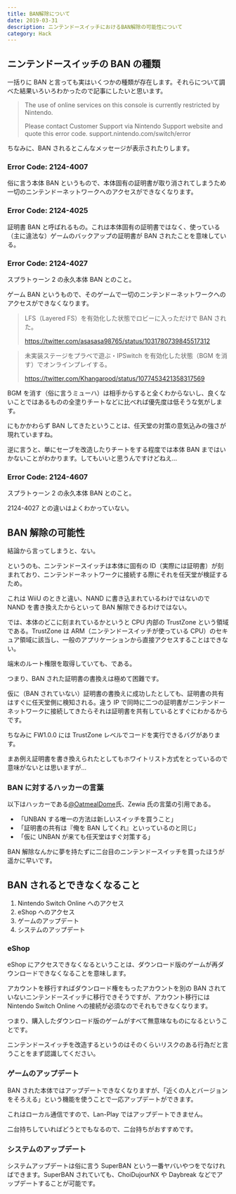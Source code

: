 ```yaml
---
title: BAN解除について
date: 2019-03-31
description: ニンテンドースイッチにおけるBAN解除の可能性について
category: Hack
---
```


## ニンテンドースイッチの BAN の種類

一括りに BAN と言っても実はいくつかの種類が存在します。それらについて調べた結果いろいろわかったので記事にしたいと思います。

> The use of online services on this console is currently restricted by Nintendo.
>
> Please contact Customer Support via Nintendo Support website and quote this error code.
> support.nintendo.com/switch/error

ちなみに、BAN されるとこんなメッセージが表示されたりします。

### Error Code: 2124-4007

俗に言う本体 BAN というもので、本体固有の証明書が取り消されてしまうため一切のニンテンドーネットワークへのアクセスができなくなります。

### Error Code: 2124-4025

証明書 BAN と呼ばれるもの。これは本体固有の証明書ではなく、使っている（主に違法な）ゲームのバックアップの証明書が BAN されたことを意味している。

### Error Code: 2124-4027

スプラトゥーン 2 の永久本体 BAN とのこと。

ゲーム BAN というもので、そのゲームで一切のニンテンドーネットワークへのアクセスができなくなります。

> LFS（Layered FS）を有効化した状態でロビーに入っただけで BAN された。
>
> https://twitter.com/asasasa98765/status/1031780739845517312

> 未実装ステージをプラベで遊ぶ・IPSwitch を有効化した状態（BGM を消す）でオンラインプレイする。
>
> https://twitter.com/Khangarood/status/1077453421358317569

BGM を消す（俗に言うミューハ）は相手からすると全くわからないし、良くないことではあるものの全塗りチートなどに比べれば優先度は低そうな気がします。

にもかかわらず BAN してきたということは、任天堂の対策の意気込みの強さが現れていますね。

逆に言うと、単にセーブを改造したりチートをする程度では本体 BAN まではいかないことがわかります。してもいいと思うんですけどねえ...

### Error Code: 2124-4607

スプラトゥーン 2 の永久本体 BAN とのこと。

2124-4027 との違いはよくわかっていない。

## BAN 解除の可能性

結論から言ってしまうと、ない。

というのも、ニンテンドースイッチは本体に固有の ID（実際には証明書）が刻まれており、ニンテンドーネットワークに接続する際にそれを任天堂が検証するため。

これは WiiU のときと違い、NAND に書き込まれているわけではないので NAND を書き換えたからといって BAN 解除できるわけではない。

では、本体のどこに刻まれているかというと CPU 内部の TrustZone という領域である。TrustZone は ARM（ニンテンドースイッチが使っている CPU）のセキュア領域に該当し、一般のアプリケーションから直接アクセスすることはできない。

端末のルート権限を取得していても、である。

つまり、BAN された証明書の書換えは極めて困難です。

仮に（BAN されていない）証明書の書換えに成功したとしても、証明書の共有はすぐに任天堂側に検知される。違う IP で同時に二つの証明書がニンテンドーネットワークに接続してきたらそれは証明書を共有しているとすぐにわかるからです。

ちなみに FW1.0.0 には TrustZone レベルでコードを実行できるバグがあります。

まあ例え証明書を書き換えられたとしてもホワイトリスト方式をとっているので意味がないとは思いますが...

### BAN に対するハッカーの言葉

以下はハッカーである[@OatmealDome](https://twitter.com/OatmealDome)氏、Zewia 氏の言葉の引用である。

- 「UNBAN する唯一の方法は新しいスイッチを買うこと」
- 「証明書の共有は『俺を BAN してくれ』といっているのと同じ」
- 「仮に UNBAN が来ても任天堂はすぐ対策する」

BAN 解除なんかに夢を持たずに二台目のニンテンドースイッチを買ったほうが遥かに早いです。

## BAN されるとできなくなること

1. Nintendo Switch Online へのアクセス
2. eShop へのアクセス
3. ゲームのアップデート
4. システムのアップデート

### eShop

eShop にアクセスできなくなるということは、ダウンロード版のゲームが再ダウンロードできなくなることを意味します。

アカウントを移行すればダウンロード権をもったアカウントを別の BAN されていないニンテンドースイッチに移行できそうですが、アカウント移行には Nintendo Switch Online への接続が必須なのでそれもできなくなります。

つまり、購入したダウンロード版のゲームがすべて無意味なものになるということです。

ニンテンドースイッチを改造するというのはそのくらいリスクのある行為だと言うことをまず認識してください。

### ゲームのアップデート

BAN された本体ではアップデートできなくなりますが、「近くの人とバージョンをそろえる」という機能を使うことで一応アップデートができます。

これはローカル通信ですので、Lan-Play ではアップデートできません。

二台持ちしていればどうとでもなるので、二台持ちがおすすめです。

### システムのアップデート

システムアップデートは俗に言う SuperBAN という一番ヤバいやつをでなければできます。SuperBAN されていても、ChoiDujourNX や Daybreak などでアップデートすることが可能です。
